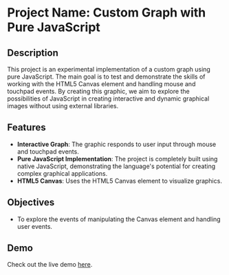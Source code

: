 
# Project Name: Custom Graph with Pure JavaScript


## Description

This project is an experimental implementation of a custom graph using pure JavaScript. 
The main goal is to test and demonstrate the skills of working with the HTML5 Canvas element and handling mouse and touchpad events. By creating this graphic, we aim to explore the possibilities of JavaScript in creating interactive and dynamic graphical images without using external libraries.

## Features

- **Interactive Graph**: The graphic responds to user input through mouse and touchpad events.
- **Pure JavaScript Implementation**: The project is completely built using native JavaScript, demonstrating the language's potential for creating complex graphical applications.
- **HTML5 Canvas**: Uses the HTML5 Canvas element to visualize graphics.

## Objectives

- To explore the events of manipulating the Canvas element and handling user events.

## Demo
Check out the live demo [here](https://lobatskiy-repo.github.io/ChartNoLibrary/).
